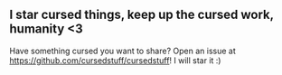 ## I star cursed things, keep up the cursed work, humanity <3

Have something cursed you want to share? Open an issue at https://github.com/cursedstuff/cursedstuff! I will star it :)

